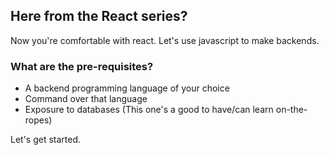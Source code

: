 ## Here from the React series?
Now you're comfortable with react. Let's use javascript to make backends.

### What are the pre-requisites?
- A backend programming language of your choice
- Command over that language
- Exposure to databases (This one's a good to have/can learn on-the-ropes)

Let's get started.